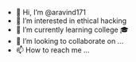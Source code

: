 - 👋 Hi, I’m @aravind171
- 👀 I’m interested in ethical hacking
- 🌱 I’m currently learning college 🎓 
- 💞️ I’m looking to collaborate on ...
- 📫 How to reach me ...

<!---
aravind171/aravind171 is a ✨ special ✨ repository because its `README.md` (this file) appears on your GitHub profile.
You can click the Preview link to take a look at your changes.
--->
